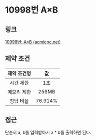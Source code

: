 # 10998번 A×B

## 링크

[10998번: A×B (acmicpc.net)](https://www.acmicpc.net/problem/10998)

## 제약 조건

| 제약 조건명 |   값    |
| :---------: | :-----: |
|  시간 제한  |   1초   |
| 메모리 제한 |  256MB  |
|  정답 비율  | 76.914% |

## 접근

단순히 a, b를 입력받아서 a * b를 출력하면 된다.
